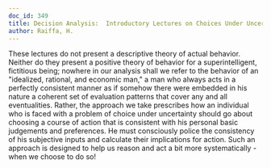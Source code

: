```yaml
---
doc_id: 349
title: Decision Analysis:  Introductory Lectures on Choices Under Uncertainty
author: Raiffa, H.
---
```


These lectures do not present a descriptive theory of actual behavior.
Neither do they present a positive theory of behavior for a superintelligent,
fictitious being; nowhere in our analysis shall we refer to the behavior of an
"idealized, rational, and economic man," a man who always acts in a perfectly
consistent manner as if somehow there were embedded in his nature a coherent
set of evaluation patterns that cover any and all eventualities.  Rather, the
approach we take prescribes how an individual who is faced with a problem of
choice under uncertainty should go about choosing a course of action that is
consistent with his personal basic judgements and preferences.  He must
consciously police the consistency of his subjective inputs and calculate
their implications for action.  Such an approach is designed to help us reason
and act a bit more systematically - when we choose to do so!